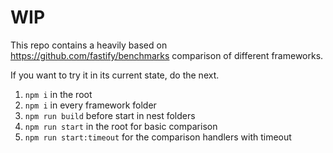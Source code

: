 # WIP
This repo contains a heavily based on https://github.com/fastify/benchmarks comparison of different frameworks.

If you want to try it in its current state, do the next.
1. `npm i` in the root
2. `npm i` in every framework folder
3. `npm run build` before start in nest folders
4. `npm run start` in the root for basic comparison
5. `npm run start:timeout` for the comparison handlers with timeout

